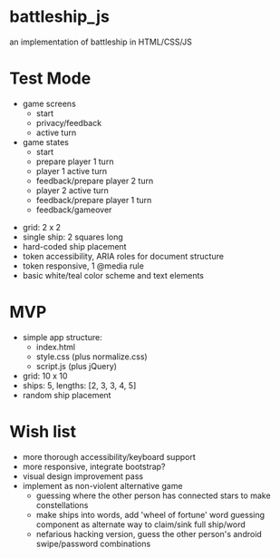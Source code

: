 # battleship_js
an implementation of battleship in HTML/CSS/JS

# Test Mode

* game screens
	* start
	* privacy/feedback
	* active turn  
* game states
	* start
	* prepare player 1 turn
	* player 1 active turn
	* feedback/prepare player 2 turn
	* player 2 active turn
	* feedback/prepare player 1 turn
	* feedback/gameover
- grid: 2 x 2
- single ship: 2 squares long
- hard-coded ship placement
- token accessibility, ARIA roles for document structure
- token responsive, 1 @media rule
- basic white/teal color scheme and text elements

# MVP
- simple app structure:
 	* index.html
 	* style.css (plus normalize.css)
 	* script.js (plus jQuery)
- grid: 10 x 10
- ships: 5, lengths: [2, 3, 3, 4, 5]
- random ship placement

# Wish list

- more thorough accessibility/keyboard support
- more responsive, integrate bootstrap?
- visual design improvement pass
- implement as non-violent alternative game
  * guessing where the other person has connected stars to make constellations
  * make ships into words, add 'wheel of fortune' word guessing component as alternate way to claim/sink full ship/word
  * nefarious hacking version, guess the other person's android swipe/password combinations